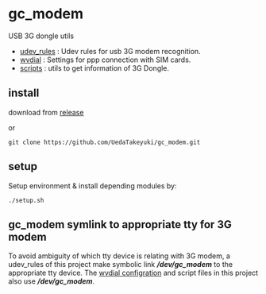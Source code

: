 # gc_modem
USB 3G dongle utils

- [udev_rules](udev_rules/README.md) : Udev rules for usb 3G modem recognition.
- [wvdial](wvdial/README.md) : Settings for ppp connection with SIM cards.
- [scripts](scripts/README.md) : utils to get information of 3G Dongle. 

## install
download from [release](https://github.com/UedaTakeyuki/gc_modem/releases)

or 

```
git clone https://github.com/UedaTakeyuki/gc_modem.git
```

## setup
Setup environment & install depending modules by:

```
./setup.sh 
```

## gc_modem symlink to appropriate tty for 3G modem

To avoid ambiguity of which tty device is relating with 3G modem, a udev_rules of this project make symbolic link ***/dev/gc_modem***  to the appropriate tty device.
The [wvdial configration](wvdial/wvdial.conf) and script files in this project also use ***/dev/gc_modem***.
